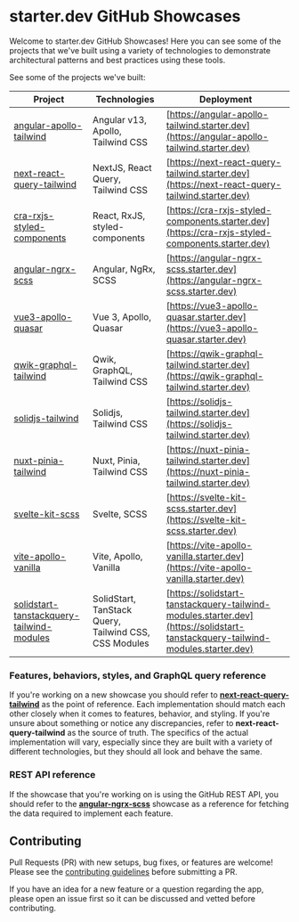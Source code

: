 # starter.dev GitHub Showcases

Welcome to starter.dev GitHub Showcases! Here you can see some of the projects that we've built using a variety of technologies to demonstrate architectural patterns and best practices using these tools.

See some of the projects we've built:

| Project                                                   | Technologies                     | Deployment                                                                                       |
| --------------------------------------------------------- | -------------------------------- | ------------------------------------------------------------------------------------------------ |
| [angular-apollo-tailwind](/angular-apollo-tailwind)       | Angular v13, Apollo, Tailwind CSS | [https://angular-apollo-tailwind.starter.dev](https://angular-apollo-tailwind.starter.dev)       |
| [next-react-query-tailwind](/next-react-query-tailwind)   | NextJS, React Query, Tailwind CSS | [https://next-react-query-tailwind.starter.dev](https://next-react-query-tailwind.starter.dev)   |
| [cra-rxjs-styled-components](/cra-rxjs-styled-components) | React, RxJS, styled-components    | [https://cra-rxjs-styled-components.starter.dev](https://cra-rxjs-styled-components.starter.dev) |
| [angular-ngrx-scss](/angular-ngrx-scss)                   | Angular, NgRx, SCSS               | [https://angular-ngrx-scss.starter.dev](https://angular-ngrx-scss.starter.dev)                   |
| [vue3-apollo-quasar](/vue3-apollo-quasar)                 | Vue 3, Apollo, Quasar             | [https://vue3-apollo-quasar.starter.dev](https://vue3-apollo-quasar.starter.dev)                 |
| [qwik-graphql-tailwind](/qwik-graphql-tailwind)           | Qwik, GraphQL, Tailwind CSS       | [https://qwik-graphql-tailwind.starter.dev](https://qwik-graphql-tailwind.starter.dev)           |
| [solidjs-tailwind](/solidjs-tailwind)                     | Solidjs, Tailwind CSS             | [https://solidjs-tailwind.starter.dev](https://solidjs-tailwind.starter.dev)                     |
| [nuxt-pinia-tailwind](/nuxt-pinia-tailwind)               | Nuxt, Pinia, Tailwind CSS         | [https://nuxt-pinia-tailwind.starter.dev](https://nuxt-pinia-tailwind.starter.dev)               |
| [svelte-kit-scss](/svelte-kit-scss)                       | Svelte, SCSS                      | [https://svelte-kit-scss.starter.dev](https://svelte-kit-scss.starter.dev)                       |
| [vite-apollo-vanilla](/vite-apollo-vanilla)               | Vite, Apollo, Vanilla             | [https://vite-apollo-vanilla.starter.dev](https://vite-apollo-vanilla.starter.dev)               |
| [solidstart-tanstackquery-tailwind-modules](/solidstart-tanstackquery-tailwind-modules) | SolidStart, TanStack Query, Tailwind CSS, CSS Modules       | [https://solidstart-tanstackquery-tailwind-modules.starter.dev](https://solidstart-tanstackquery-tailwind-modules.starter.dev) |
### Features, behaviors, styles, and GraphQL query reference

If you're working on a new showcase you should refer to **[next-react-query-tailwind](/next-react-query-tailwind)** as the point of reference. Each implementation should
match each other closely when it comes to features, behavior, and styling. If you're unsure about something or notice any discrepancies, refer to **next-react-query-tailwind** as the source of truth. The specifics of the actual implementation will vary, especially since they are built with a variety of different technologies, but they should all look and behave the same.

### REST API reference

If the showcase that you're working on is using the GitHub REST API, you should refer
to the **[angular-ngrx-scss](./angular-ngrx-scss)** showcase as a reference for fetching the data required to implement each feature.

## Contributing

Pull Requests (PR) with new setups, bug fixes, or features are welcome! Please see the [contributing guidelines](./CONTRIBUTING.md) before submitting a PR.

If you have an idea for a new feature or a question regarding the app, please open an issue first so it can be discussed and vetted before contributing.
